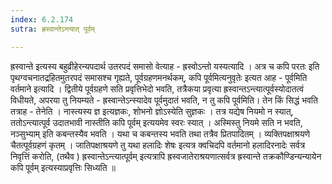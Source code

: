 ```yaml
---
index: 6.2.174
sutra: ह्रस्वान्तेऽन्त्यात् पूर्वम्

---
```

  ह्रस्वान्ते इत्यस्य बहुव्रीहेरन्यपदार्थ उतरपदं समासो वेत्याह - ह्रस्वोऽन्तो यस्यत्यादि ।  अत्र च कपि परतः इति पृथग्वचनातद्रहितमुतरपदं समासश्च गृह्यते, पूर्वग्रहणमनर्थकम्, कपि पूर्वमित्यनुवृतेः इत्यत आह - पूर्वमिति वर्तमाने इत्यादि । द्वितीये पूर्वग्रहणे सति प्रवृत्तिभेदो भवति, तत्रैकया प्रवृत्या ह्रस्वान्तऽन्त्यात्पूर्वस्योदातत्वं विधीयते, अपरया तु नियम्यते - ह्रस्वान्तेऽन्स्यादेव पूर्वमुदातं भवति, न तु कपि पूर्वमिति। तेन किं सिद्धं भवति तत्राह - तेनेति । नास्त्यस्य ज्ञ इत्यज्ञकः, शोभनो ज्ञोऽस्येति सुज्ञकः । तत्र यद्येष नियमो न स्यात्, ततोऽन्त्यात्पूर्व उदातभावी नास्तीति कपि पूर्वम् इत्ययमेव स्वरः स्यात् । अस्मिस्तु नियमे सति न भवति, नञ्सुभ्याम् इति कबन्तस्यैव भवति । यथा च कबन्तस्य भवति तथा तत्रैव प्रितपादितम् । व्यक्तिपक्षाश्रयणे चैतत्पूर्वग्रहणं कृतम् । जातिपक्षाश्रयणे तु यथा हलादिः शेषः इत्यत्र क्वचिदपि वर्तमानो हलादिरनादेः सर्वत्र निवृत्तिं करोति, (तथैव ) ह्रस्वान्तेऽन्त्यात्पूर्वम् इत्यत्रापि ह्रस्वजातेराश्रयणात्सर्वत्र ह्रस्वान्ते तक्रकौण्डिन्यन्यायेन कपि पूर्वम् इत्यस्याप्रवृत्तिः सिध्यति ॥